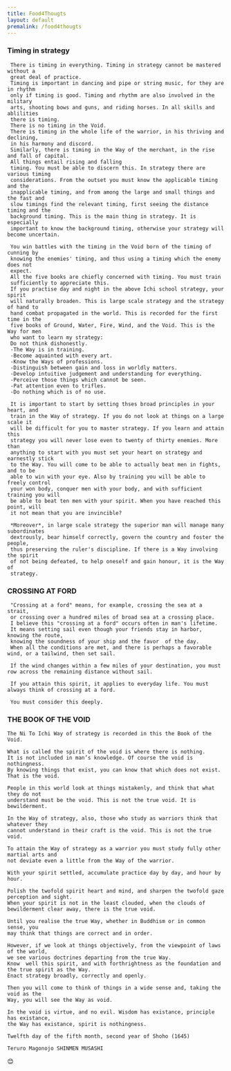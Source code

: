 ```yaml
---
title: Food4Thougts
layout: default
premalink: /food4thougts
---
```


### Timing in strategy
     There is timing in everything. Timing in strategy cannot be mastered without a  
     great deal of practice.  
     Timing is important in dancing and pipe or string music, for they are in rhythm  
     only if timing is good. Timing and rhythm are also involved in the military  
     arts, shooting bows and guns, and riding horses. In all skills and ablilities  
     there is timing.
     There is no timing in the Void.
     There is timing in the whole life of the warrior, in his thriving and declining,
     in his harmony and discord. 
     Similarly, there is timing in the Way of the merchant, in the rise and fall of capital. 
     All things entail rising and falling
     timing. You must be able to discern this. In strategy there are various timing
     considerations. From the outset you must know the applicable timing and the
     inapplicable timing, and from among the large and small things and the fast and
     slow timings find the relevant timing, first seeing the distance timing and the
     background timing. This is the main thing in strategy. It is especially
     important to know the background timing, otherwise your strategy will become uncertain.
     
     You win battles with the timing in the Void born of the timing of cunning by  
     knowing the enemies' timing, and thus using a timing which the enemy does not  
     expect.  
     All the five books are chiefly concerned with timing. You must train  
     sufficiently to appreciate this.
     If you practise day and night in the above Ichi school strategy, your spirit
     will naturally broaden. This is large scale strategy and the strategy of hand to
     hand combat propagated in the world. This is recorded for the first time in the
     five books of Ground, Water, Fire, Wind, and the Void. This is the Way for men
     who want to learn my strategy:
     Do not think dishonestly.
     -The Way is in training.
     -Become aquainted with every art.
     -Know the Ways of professions.
     -Distinguish between gain and loss in worldly matters.
     -Develop intuitive judgement and understanding for everything.
     -Perceive those things which cannot be seen.
     -Pat attention even to trifles.
     -Do nothing which is of no use.
     
     It is important to start by setting thses broad principles in your heart, and
     train in the Way of strategy. If you do not look at things on a large scale it
     will be difficult for you to master strategy. If you learn and attain this
     strategy you will never lose even to twenty of thirty enemies. More than
     anything to start with you must set your heart on strategy and earnestly stick
     to the Way. You will come to be able to actually beat men in fights, and to be
     able to win with your eye. Also by training you will be able to freely control
     your won body, conquer men with your body, and with sufficient training you will
     be able to beat ten men with your spirit. When you have reached this point, will
     it not mean that you are invincible?
     
     *Moreover*, in large scale strategy the superior man will manage many subordinates
     dextrously, bear himself correctly, govern the country and foster the people,
     thus preserving the ruler's discipline. If there is a Way involving the spirit
     of not being defeated, to help oneself and gain honour, it is the Way of
     strategy.
     

### CROSSING AT FORD

     "Crossing at a ford" means, for example, crossing the sea at a strait,  
     or crossing over a hundred miles of broad sea at a crossing place.   
     I believe this "crossing at a ford" occurs often in man's lifetime.  
     It means setting sail even though your friends stay in harbor, knowing the route, 
     knowing the soundness of your ship and the favor  of the day.   
     When all the conditions are met, and there is perhaps a favorable wind, or a tailwind, then set sail.  

     If the wind changes within a few miles of your destination, you must row across the remaining distance without sail.

     If you attain this spirit, it applies to everyday life. You must always think of crossing at a ford.

     You must consider this deeply.




### THE BOOK OF THE VOID

    The Ni To Ichi Way of strategy is recorded in this the Book of the Void.
    
    What is called the spirit of the void is where there is nothing. 
    It is not included in man’s knowledge. Of course the void is nothingness. 
    By knowing things that exist, you can know that which does not exist. That is the void.
    
    People in this world look at things mistakenly, and think that what they do not
    understand must be the void. This is not the true void. It is bewilderment.
    
    In the Way of strategy, also, those who study as warriors think that whatever they
    cannot understand in their craft is the void. This is not the true void.
    
    To attain the Way of strategy as a warrior you must study fully other martial arts and
    not deviate even a little from the Way of the warrior. 
    
    With your spirit settled, accumulate practice day by day, and hour by hour.
    
    Polish the twofold spirit heart and mind, and sharpen the twofold gaze perception and sight.
    When your spirit is not in the least clouded, when the clouds of bewilderment clear away, there is the true void.
    
    Until you realise the true Way, whether in Buddhism or in common sense, you
    may think that things are correct and in order. 
    
    However, if we look at things objectively, from the viewpoint of laws of the world, 
    we see various doctrines departing from the true Way.
    Know  well this spirit, and with forthrightness as the foundation and the true spirit as the Way.
    Enact strategy broadly, correctly and openly.
    
    Then you will come to think of things in a wide sense and, taking the void as the
    Way, you will see the Way as void.
    
    In the void is virtue, and no evil. Wisdom has existance, principle has existance,
    the Way has existance, spirit is nothingness.
    
    Twelfth day of the fifth month, second year of Shoho (1645)
   
    Teruro Magonojo SHINMEN MUSASHI


    


:blush:

<!--
{% include quotes.html %} 

-->
